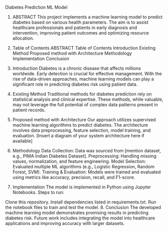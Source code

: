 Diabetes Prediction ML Model
1. ABSTRACT
This project implements a machine learning model to predict diabetes based on various health parameters. The aim is to assist healthcare professionals and patients in early diagnosis and intervention, improving patient outcomes and optimizing resource allocation.

2. Table of Contents
ABSTRACT
Table of Contents
Introduction
Existing Method
Proposed method with Architecture
Methodology
Implementation
Conclusion
3. Introduction
Diabetes is a chronic disease that affects millions worldwide. Early detection is crucial for effective management. With the rise of data-driven approaches, machine learning models can play a significant role in predicting diabetes risk using patient data.

4. Existing Method
Traditional methods for diabetes prediction rely on statistical analysis and clinical expertise. These methods, while valuable, may not leverage the full potential of complex data patterns present in patient records.

5. Proposed method with Architecture
Our approach utilizes supervised machine learning algorithms to predict diabetes. The architecture involves data preprocessing, feature selection, model training, and evaluation.
[Insert a diagram of your system architecture here if available]

6. Methodology
Data Collection: Data was sourced from [mention dataset, e.g., PIMA Indian Diabetes Dataset].
Preprocessing: Handling missing values, normalization, and feature engineering.
Model Selection: Evaluated multiple ML algorithms (e.g., Logistic Regression, Random Forest, SVM).
Training & Evaluation: Models were trained and evaluated using metrics like accuracy, precision, recall, and F1-score.
7. Implementation
The model is implemented in Python using Jupyter Notebooks.
Steps to run:

Clone this repository.
Install dependencies listed in requirements.txt.
Run the notebook files to train and test the model.
8. Conclusion
The developed machine learning model demonstrates promising results in predicting diabetes risk. Future work includes integrating the model into healthcare applications and improving accuracy with larger datasets.
